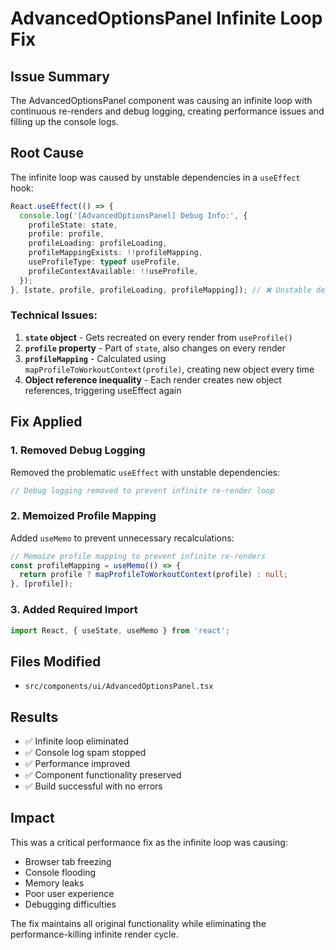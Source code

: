 # AdvancedOptionsPanel Infinite Loop Fix

## Issue Summary
The AdvancedOptionsPanel component was causing an infinite loop with continuous re-renders and debug logging, creating performance issues and filling up the console logs.

## Root Cause
The infinite loop was caused by unstable dependencies in a `useEffect` hook:

```typescript
React.useEffect(() => {
  console.log('[AdvancedOptionsPanel] Debug Info:', {
    profileState: state,
    profile: profile,
    profileLoading: profileLoading,
    profileMappingExists: !!profileMapping,
    useProfileType: typeof useProfile,
    profileContextAvailable: !!useProfile,
  });
}, [state, profile, profileLoading, profileMapping]); // ❌ Unstable dependencies
```

### Technical Issues:
1. **`state` object** - Gets recreated on every render from `useProfile()`
2. **`profile` property** - Part of `state`, also changes on every render  
3. **`profileMapping`** - Calculated using `mapProfileToWorkoutContext(profile)`, creating new object every time
4. **Object reference inequality** - Each render creates new object references, triggering useEffect again

## Fix Applied

### 1. Removed Debug Logging
Removed the problematic `useEffect` with unstable dependencies:
```typescript
// Debug logging removed to prevent infinite re-render loop
```

### 2. Memoized Profile Mapping
Added `useMemo` to prevent unnecessary recalculations:
```typescript
// Memoize profile mapping to prevent infinite re-renders
const profileMapping = useMemo(() => {
  return profile ? mapProfileToWorkoutContext(profile) : null;
}, [profile]);
```

### 3. Added Required Import
```typescript
import React, { useState, useMemo } from 'react';
```

## Files Modified
- `src/components/ui/AdvancedOptionsPanel.tsx`

## Results
- ✅ Infinite loop eliminated
- ✅ Console log spam stopped
- ✅ Performance improved
- ✅ Component functionality preserved
- ✅ Build successful with no errors

## Impact
This was a critical performance fix as the infinite loop was causing:
- Browser tab freezing
- Console flooding
- Memory leaks
- Poor user experience
- Debugging difficulties

The fix maintains all original functionality while eliminating the performance-killing infinite render cycle. 